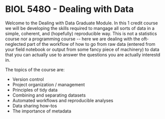 # BIOL 548O - Dealing with Data

Welcome to the Dealing with Data Graduate Module. In this 1 credit course we will be developing the skills required to mangage all sorts of data in a simple, coherent, and (hopefully) reproducible way. This is not a statistics course nor a programming course -- here we are dealing with the oft-neglected part of the workflow of how to go from raw data (entered from your field notebook or output from some fancy piece of machinery) to data that you can actually use to answer the questions you are actually interestd in.

The topics of the course are:

- Version control
- Project organization / management
- Principles of tidy data
- Combining and separating datasets
- Automated workflows and reproducible analyses
- Data sharing how-tos
- The importance of metadata


